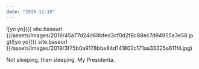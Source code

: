 ```yaml
---
date: "2019-12-10"
---
```


![yo yo]({{ site.baseurl }}/assets/images/2019/45a77d24d68bfed3cf0d2f8c88ec7d94955a3e58.jpg)![yo yo]({{ site.baseurl }}/assets/images/2019/3f75b0a9178bbe84d141802c171aa33325a611f4.jpg)

Not sleeping, then sleeping. My Presidenta.
